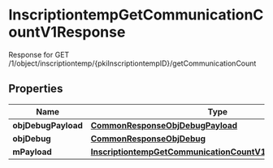 

# InscriptiontempGetCommunicationCountV1Response

Response for GET /1/object/inscriptiontemp/{pkiInscriptiontempID}/getCommunicationCount

## Properties

| Name | Type | Description | Notes |
|------------ | ------------- | ------------- | -------------|
|**objDebugPayload** | [**CommonResponseObjDebugPayload**](CommonResponseObjDebugPayload.md) |  |  |
|**objDebug** | [**CommonResponseObjDebug**](CommonResponseObjDebug.md) |  |  [optional] |
|**mPayload** | [**InscriptiontempGetCommunicationCountV1ResponseMPayload**](InscriptiontempGetCommunicationCountV1ResponseMPayload.md) |  |  |



